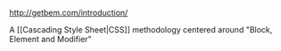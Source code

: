 http://getbem.com/introduction/

A [[Cascading Style Sheet|CSS]] methodology centered around "Block, Element and Modifier"
